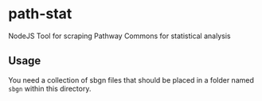 # path-stat
NodeJS Tool for scraping Pathway Commons for statistical analysis

## Usage
You need a collection of sbgn files that should be placed in a folder named ```sbgn``` within this directory.
